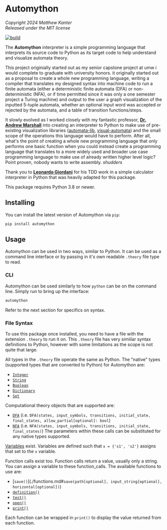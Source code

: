 # Automython

*Copyright 2024 Matthew Kanter*  
*Released under the MIT license*

[![build](https://github.com/mkantrr/automython/actions/workflows/build.yml/badge.svg)](https://github.com/mkantrr/automythonactions/workflows/build.yml)

The **Automython** interpreter is a simple programming language that interprets its source code to Python as its target code to help understand and visualize automata theory.

This project originially started out as my senior capstone project at umw i would complete to graduate with university honors. it originally started out as a proposal to create a whole new programming language, writing a compiler that translates my designed syntax into machine code to run a finite automata (either a deterministic finite automata (DFA) or non-deterministic (NFA), or if time permitted since it was only a one semester project a Turing machine) and output to the user a graph visualization of the inputted 5-tuple automata, whether an optional input word was accepted or rejected by the automata, and a table of transition functions/steps.

It slowly evolved as I worked closely with my fantastic professor, [**Dr. Andrew Marshall**](https://www.marshallandrew.net/) into creating an interpreter to Python to make use of pre-existing visualization libraries ([automata-lib](https://github.com/caleb531/automata), [visual-automata](https://github.com/lewiuberg/visual-automata)) and the small scope of the operations this language would have to perform. After all, what's the point of creating a whole new programming language that only performs one basic function when you could instead create a programming language that translates to a more widely used and broader use case programming language to make use of already written higher level logic? Point proven, nobody wants to write assembly. *shudders*

Thank you to [**Leonardo Giordani**](https://www.thedigitalcatonline.com/pages/about.html) for his TDD work in a simple calculator interpreter in Python that was heavily adapted for this package.

This package requires Python 3.8 or newer.

## Installing

You can install the latest version of Automython via `pip`:

```sh
pip install automython
```

## Usage

Automython can be used in two ways, similar to Python. It can be used as a command line interface or by passing in it's own readable `.theory` file type to read.

### CLI
Automython can be used similarly to how `python` can be on the command line. Simply run to bring up the interface:

```sh
automython
```
Refer to the next section for specifics on syntax.

### File Syntax
To use this package once installed, you need to have a file with the extension `.theory` to run it on.
This `.theory` file has very simiilar syntax definitions to Python, however with some limitations as the scope is not quite that large.

All types in the `.theory` file operate the same as Python. The "native" types (supported types that are converted to Python) for Automython are:
  - [`Integer`](./types.md#Integer)
  - [`String`](./types.md#String)
  - [`Boolean`](./types.md#Boolean)
  - [`Dictionary`](./types.md#Dictionary)
  - [`Set`](./types.md#Set)

Computational theory objects that are supported are:
  - [`DFA`](./types.md#DFA) (i.e. `DFA(states, input_symbols, transitions, initial_state, final_states, allow_partial[optional]: bool`)
  - [`NFA`](./types.md#NFA) (i.e. `NFA(states, input_symbols, transitions, initial_state, final_states)`)
The parameters within these calls can be substituted for any native types supported.

[Variables](./types.md#Variable) exist. Variables are defined such that `x = {'s1', 's2'}` assigns that set to the `x` variable.

Function calls exist too. Function calls return a value, usually only a string. You can assign a variable to these function_calls.
The available functions to use are:
  - [`save()`](./functions.md#`save(path[optional], input_string[optional], horizontal[optional])`)
  - [`definition()`](./functions.md#`definition()`)
  - [`test()`](./functions.md#`test(input_string)`)
  - [`open()`](./functions.md#`open(path[optional])`)
  - [`print()`](./functions.md#`print(args[optional])`)

Each function can be wrapped in `print()` to display the value returned from each function.
